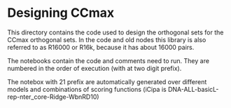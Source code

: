 # Designing CCmax

This directory contains the code used to design the orthogonal sets for the CCmax orthogonal sets. In the code and old nodes this library is also  referred to as R16000 or R16k, because it has about 16000 pairs.

The notebooks contain the code and comments need to run. They are numbered in the order of execution (with at two digit prefix).

The notebox with 21 prefix are automatically generated over different models and combinations of scoring functions (iCipa is DNA-ALL-basicL-rep-nter_core-Ridge-WbnRD10)